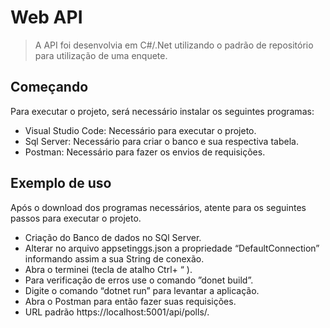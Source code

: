 
# Web API
> A API foi desenvolvia em C#/.Net utilizando o padrão de repositório para utilização de uma enquete.


## Começando

Para executar o projeto, será necessário instalar os seguintes programas:

- Visual Studio Code: Necessário para executar o projeto.
- Sql Server: Necessário para criar o banco e sua respectiva tabela.
- Postman: Necessário para fazer os envios de requisições.

## Exemplo de uso

Após o download dos programas necessários, atente para os seguintes passos para executar o projeto.
 
- Criação do Banco de dados no SQl Server.
- Alterar no arquivo appsetinggs.json a propriedade “DefaultConnection” informando assim a sua String de conexão.
- Abra o terminei (tecla de atalho Ctrl+ “ ).
- Para verificação de erros use o comando ”donet build”. 
- Digite o comando “dotnet run” para levantar a aplicação.
- Abra o Postman para então fazer suas requisições.
- URL padrão https://localhost:5001/api/polls/.
 

